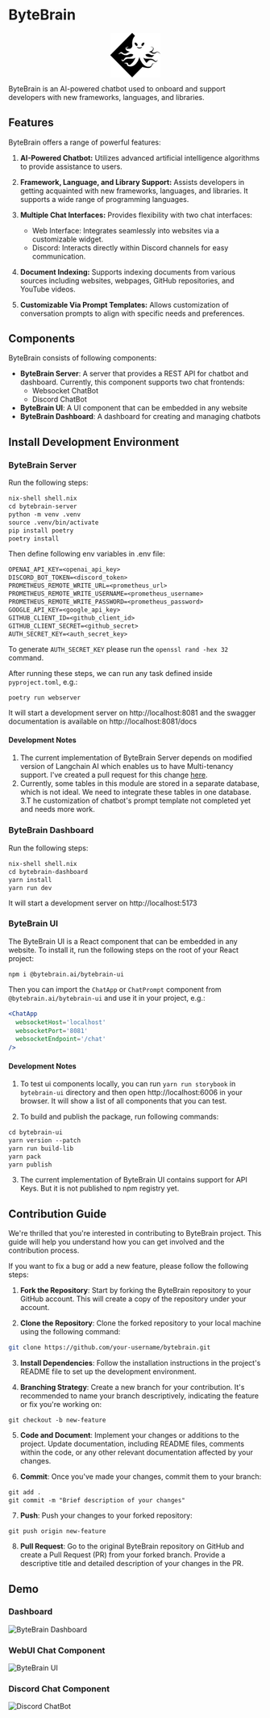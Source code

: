 # ByteBrain
<div align="center" style="display: flex; align-items: center; justify-content: center;">
  <img src="logo.svg" alt="ByteBrain Logo" width="20%" height="20%">
</div>

ByteBrain is an AI-powered chatbot used to onboard and support developers with new frameworks, languages, and libraries.

## Features

ByteBrain offers a range of powerful features:

1. **AI-Powered Chatbot:** Utilizes advanced artificial intelligence algorithms to provide assistance to users.

2. **Framework, Language, and Library Support:** Assists developers in getting acquainted with new frameworks, languages, and libraries. It supports a wide range of programming languages.

3. **Multiple Chat Interfaces:** Provides flexibility with two chat interfaces:
    - Web Interface: Integrates seamlessly into websites via a customizable widget.
    - Discord: Interacts directly within Discord channels for easy communication.

4. **Document Indexing:** Supports indexing documents from various sources including websites, webpages, GitHub repositories, and YouTube videos.

5. **Customizable Via Prompt Templates:** Allows customization of conversation prompts to align with specific needs and preferences.

## Components

ByteBrain consists of following components:

- **ByteBrain Server**: A server that provides a REST API for chatbot and dashboard. Currently, this component supports
  two chat frontends:
    - Websocket ChatBot
    - Discord ChatBot
- **ByteBrain UI**: A UI component that can be embedded in any website
- **ByteBrain Dashboard**: A dashboard for creating and managing chatbots

## Install Development Environment

### ByteBrain Server

Run the following steps:

```shell
nix-shell shell.nix
cd bytebrain-server
python -m venv .venv
source .venv/bin/activate
pip install poetry
poetry install
```

Then define following env variables in .env file:

```shell
OPENAI_API_KEY=<openai_api_key>
DISCORD_BOT_TOKEN=<discord_token>
PROMETHEUS_REMOTE_WRITE_URL=<prometheus_url>
PROMETHEUS_REMOTE_WRITE_USERNAME=<prometheus_username>
PROMETHEUS_REMOTE_WRITE_PASSWORD=<prometheus_password>
GOOGLE_API_KEY=<google_api_key>
GITHUB_CLIENT_ID=<github_client_id>
GITHUB_CLIENT_SECRET=<github_secret>
AUTH_SECRET_KEY=<auth_secret_key>
```

To generate `AUTH_SECRET_KEY` please run the `openssl rand -hex 32` command.

After running these steps, we can run any task defined inside `pyproject.toml`, e.g.:

```shell
poetry run webserver
```

It will start a development server on http://localhost:8081 and the swagger documentation is available on http://localhost:8081/docs

#### Development Notes

1. The current implementation of ByteBrain Server depends on modified version of Langchain AI which enables us to have
   Multi-tenancy support. I've created a pull request for this
   change [here](https://github.com/langchain-ai/langchain/pull/14174).
2. Currently, some tables in this module are stored in a separate database, which is not ideal. We need to integrate
   these tables in one database.
3.T  he customization of chatbot's prompt template not completed yet and needs
   more work.

### ByteBrain Dashboard

Run the following steps:

```shell
nix-shell shell.nix
cd bytebrain-dashboard
yarn install
yarn run dev
```

It will start a development server on http://localhost:5173


### ByteBrain UI

The ByteBrain UI is a React component that can be embedded in any website. To install it, run the following steps on the root of your React project:

```shell
npm i @bytebrain.ai/bytebrain-ui
```

Then you can import the `ChatApp` or `ChatPrompt` component from `@bytebrain.ai/bytebrain-ui` and use it in your
project, e.g.:

```jsx
<ChatApp
  websocketHost='localhost'
  websocketPort='8081'
  websocketEndpoint='/chat'
/>
```

#### Development Notes

1. To test ui components locally, you can run `yarn run storybook` in `bytebrain-ui` directory and then
   open http://localhost:6006 in your browser. It will show a list of all components that you can test.

2. To build and publish the package, run following commands:

```shell
cd bytebrain-ui
yarn version --patch
yarn run build-lib
yarn pack
yarn publish
```

3. The current implementation of ByteBrain UI contains support for API Keys. But it is not published to npm registry
   yet.

## Contribution Guide

We're thrilled that you're interested in contributing to ByteBrain project. This guide will help you understand how you can get involved and the contribution process. 

If you want to fix a bug or add a new feature, please follow the following steps:

1. **Fork the Repository**: Start by forking the ByteBrain repository to your GitHub account. This will create a copy of the repository under your account.

2. **Clone the Repository**: Clone the forked repository to your local machine using the following command:

```bash
git clone https://github.com/your-username/bytebrain.git
```

3. **Install Dependencies**: Follow the installation instructions in the project's README file to set up the development environment.

4. **Branching Strategy**: Create a new branch for your contribution. It's recommended to name your branch descriptively, indicating the feature or fix you're working on:

```shell
git checkout -b new-feature
```

5. **Code and Document**: Implement your changes or additions to the project. Update documentation, including README files, comments within the code, or any other relevant documentation affected by your changes.

6. **Commit**: Once you've made your changes, commit them to your branch:

```shell
git add .
git commit -m "Brief description of your changes"
```

7. **Push**: Push your changes to your forked repository:

```shell
git push origin new-feature
```

8. **Pull Request**: Go to the original ByteBrain repository on GitHub and create a Pull Request (PR) from your forked branch. Provide a descriptive title and detailed description of your changes in the PR.

## Demo

### Dashboard

![ByteBrain Dashboard](https://github.com/bytebrainai/bytebrain/assets/235974/38253456-e1b9-4169-a51f-c50167c1788f)

### WebUI Chat Component

![ByteBrain UI](https://github-production-user-asset-6210df.s3.amazonaws.com/235974/303415209-bd763189-5554-4ebb-a48a-149fb8c824c4.gif?X-Amz-Algorithm=AWS4-HMAC-SHA256&X-Amz-Credential=AKIAVCODYLSA53PQK4ZA%2F20240208%2Fus-east-1%2Fs3%2Faws4_request&X-Amz-Date=20240208T183609Z&X-Amz-Expires=300&X-Amz-Signature=702184602f38c4afa176d6d2543a5dcdea5083912cc965b33a1101bb2c757598&X-Amz-SignedHeaders=host&actor_id=235974&key_id=0&repo_id=648111122)

### Discord Chat Component

![Discord ChatBot](https://github.com/bytebrainai/bytebrain/assets/235974/912f80ef-3acc-4805-a5b3-4dcdbbcbdc92)
